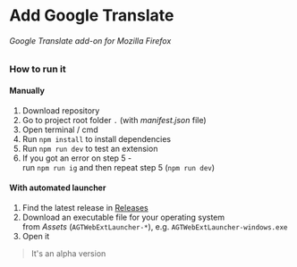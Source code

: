 # Add Google Translate
###### Google Translate add-on for Mozilla Firefox
### How to run it
#### Manually
1. Download repository
2. Go to project root folder `.` (with *manifest.json* file)
3. Open terminal / cmd
4. Run `npm install` to install dependencies
5. Run `npm run dev` to test an extension 
6. If you got an error on step 5 -  
run `npm run ig` and then repeat step 5 (`npm run dev`)
#### With automated launcher
1. Find the latest release in [Releases](https://github.com/arschedev/AddGoogleTranslate/releases)
2. Download an executable file for your operating system   
   from *Assets* (`AGTWebExtLauncher-*`), e.g. `AGTWebExtLauncher-windows.exe`
3. Open it
> It's an alpha version